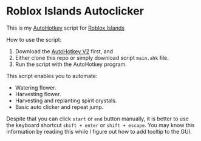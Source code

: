 # Roblox Islands Autoclicker

This is my [AutoHotkey](https://www.autohotkey.com/) script for [Roblox Islands](https://www.roblox.com/games/4872321990/Islands)

How to use the script:

1. Download the [AutoHotkey V2](https://www.autohotkey.com/download/ahk-v2.exe) first, and
2. Either clone this repo or simply download script `main.ahk` file.
3. Run the script with the AutoHotkey program.

This script enables you to automate:

- Watering flower.
- Harvesting flower.
- Harvesting and replanting spirit crystals.
- Basic auto clicker and repeat jump.

Despite that you can click `start` or `end` button manually,
it is better to use the keyboard shortcut `shift + enter` or `shift + escape`.
You may know this information by reading this while I figure out how to add tooltip to the GUI.
